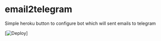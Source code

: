 # email2telegram
Simple heroku button to configure bot which will sent emails to telegram

[![Deploy](https://www.herokucdn.com/deploy/button.png)]